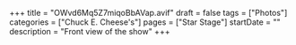 +++
title = "OWvd6Mq5Z7miqoBbAVap.avif"
draft = false
tags = ["Photos"]
categories = ["Chuck E. Cheese's"]
pages = ["Star Stage"]
startDate = ""
description = "Front view of the show"
+++

